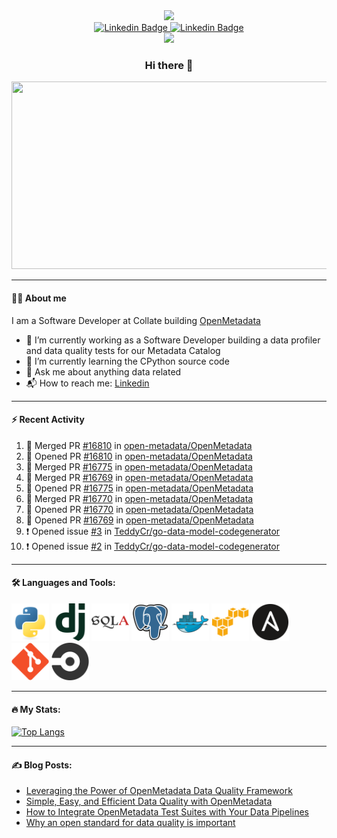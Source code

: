 <div id="header" align="center">
  <img src="https://media.giphy.com/media/5eLDrEaRGHegx2FeF2/giphy.gif" width="100"/>
</div>
<div id="badges" align="center">
  <a href="https://www.linkedin.com/in/teddycrepineau/">
    <img src="https://shields.io/badge/Linkedin-blue?logo=linkedin&logoColor=white&style=for-the-badge" alt="Linkedin Badge"/>
  </a>
  <a href="https://medium.com/@teddycrpineau">
    <img src="https://shields.io/badge/Medium-black?logo=medium&logoColor=white&style=for-the-badge" alt="Linkedin Badge"/>
  </a>
</div>
<div align="center">
  <img src="https://komarev.com/ghpvc/?username=TeddyCr&color=blue&style=flat-square" />
</div>

<h3 align="center">
Hi there 👋
</h3>
<div align="center">
  <img src="https://media.giphy.com/media/L8K62iTDkzGX6/giphy.gif" width="600" height="300"/>
</div>

---

#### :technologist: About me
I am a Software Developer at Collate building <a href="https://open-metadata.org"/>OpenMetadata</a>
- 🔭 I’m currently working as a Software Developer building a data profiler and data quality tests for our Metadata Catalog
- 🐍 I’m currently learning the CPython source code
- 💬 Ask me about anything data related
- 📬 How to reach me: [Linkedin](https://shields.io/badge/Linkedin-blue?logo=linkedin&logoColor=white&style=for-the-badge)

---

#### ⚡️ Recent Activity
<!--START_SECTION:activity-->
1. 🎉 Merged PR [#16810](https://github.com/open-metadata/OpenMetadata/pull/16810) in [open-metadata/OpenMetadata](https://github.com/open-metadata/OpenMetadata)
2. 💪 Opened PR [#16810](https://github.com/open-metadata/OpenMetadata/pull/16810) in [open-metadata/OpenMetadata](https://github.com/open-metadata/OpenMetadata)
3. 🎉 Merged PR [#16775](https://github.com/open-metadata/OpenMetadata/pull/16775) in [open-metadata/OpenMetadata](https://github.com/open-metadata/OpenMetadata)
4. 🎉 Merged PR [#16769](https://github.com/open-metadata/OpenMetadata/pull/16769) in [open-metadata/OpenMetadata](https://github.com/open-metadata/OpenMetadata)
5. 💪 Opened PR [#16775](https://github.com/open-metadata/OpenMetadata/pull/16775) in [open-metadata/OpenMetadata](https://github.com/open-metadata/OpenMetadata)
6. 🎉 Merged PR [#16770](https://github.com/open-metadata/OpenMetadata/pull/16770) in [open-metadata/OpenMetadata](https://github.com/open-metadata/OpenMetadata)
7. 💪 Opened PR [#16770](https://github.com/open-metadata/OpenMetadata/pull/16770) in [open-metadata/OpenMetadata](https://github.com/open-metadata/OpenMetadata)
8. 💪 Opened PR [#16769](https://github.com/open-metadata/OpenMetadata/pull/16769) in [open-metadata/OpenMetadata](https://github.com/open-metadata/OpenMetadata)
9. ❗ Opened issue [#3](https://github.com/TeddyCr/go-data-model-codegenerator/issues/3) in [TeddyCr/go-data-model-codegenerator](https://github.com/TeddyCr/go-data-model-codegenerator)
10. ❗ Opened issue [#2](https://github.com/TeddyCr/go-data-model-codegenerator/issues/2) in [TeddyCr/go-data-model-codegenerator](https://github.com/TeddyCr/go-data-model-codegenerator)
<!--END_SECTION:activity-->

---

#### :hammer_and_wrench: Languages and Tools:
<div>
   <img src="https://github.com/devicons/devicon/blob/master/icons/python/python-original.svg" width="60" height="60"/>
   <img src="https://github.com/devicons/devicon/blob/master/icons/django/django-plain.svg" width="60" height="60"/>
   <img src="https://github.com/devicons/devicon/blob/master/icons/sqlalchemy/sqlalchemy-original.svg" width="60" height="60"/>
   <img src="https://github.com/devicons/devicon/blob/master/icons/postgresql/postgresql-original.svg" width="60" height="60"/>
   <img src="https://github.com/devicons/devicon/blob/master/icons/docker/docker-original.svg" width="60" height="60"/>
   <img src="https://github.com/devicons/devicon/blob/master/icons/amazonwebservices/amazonwebservices-original.svg" width="60" height="60"/>
   <img src="https://github.com/devicons/devicon/blob/master/icons/ansible/ansible-original.svg" width="60" height="60"/>
   <img src="https://github.com/devicons/devicon/blob/master/icons/git/git-original.svg" width="60" height="60"/>
   <img src="https://github.com/devicons/devicon/blob/master/icons/circleci/circleci-plain.svg" width="60" height="60"/>
</div>

---

#### 🔥 My Stats:
[![Top Langs](https://github-readme-stats.vercel.app/api/top-langs/?username=TeddyCr&layout=compact&hide=javascript,html,css)](https://github.com/anuraghazra/github-readme-stats)

---

#### ✍️ Blog Posts:
<!-- BLOG-POST-LIST:START -->
- [Leveraging the Power of OpenMetadata Data Quality Framework](https://blog.open-metadata.org/leveraging-the-power-of-openmetadata-data-quality-framework-385ba2d8eaf?source=rss-16e0670af08f------2)
- [Simple, Easy, and Efficient Data Quality with OpenMetadata](https://blog.open-metadata.org/simple-easy-and-efficient-data-quality-with-openmetadata-1c4e7d329364?source=rss-16e0670af08f------2)
- [How to Integrate OpenMetadata Test Suites with Your Data Pipelines](https://blog.open-metadata.org/how-to-integrate-openmetadata-test-suites-with-your-data-pipelines-d83fb55fa494?source=rss-16e0670af08f------2)
- [Why an open standard for data quality is important](https://blog.open-metadata.org/why-are-we-building-a-data-quality-standard-1753fae87259?source=rss-16e0670af08f------2)
<!-- BLOG-POST-LIST:END -->
